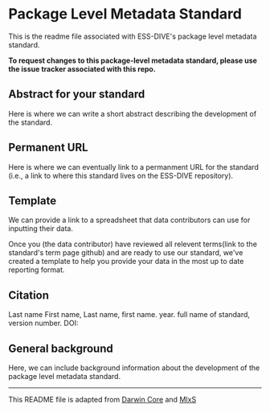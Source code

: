 # Package Level Metadata Standard
This is the readme file associated with ESS-DIVE's package level metadata standard.

**To request changes to this package-level metadata standard, please use the issue tracker associated with this repo.**

## Abstract for your standard
Here is where we can write a short abstract describing the development of the standard.

## Permanent URL
Here is where we can eventually link to a permanment URL for the standard (i.e., a link to where this standard lives on the ESS-DIVE repository).

## Template
We can provide a link to a spreadsheet that data contributors can use for inputting their data.

Once you (the data contributor) have reviewed all relevent terms(link to the standard's term page github) and are ready to use our standard, we've created a template to help you provide your data in the most up to date reporting format.

## Citation
Last name First name, Last name, first name. year. full name of standard, version number. DOI: 

## General background
Here, we can include background information about the development of the package level metadata standard.

____

This README file is adapted from [Darwin Core](https://github.com/tdwg/infrastructure/blob/master/migration/guidelines-for-standard-repositories.md) and [MIxS](https://github.com/GenomicsStandardsConsortium/mixs)
